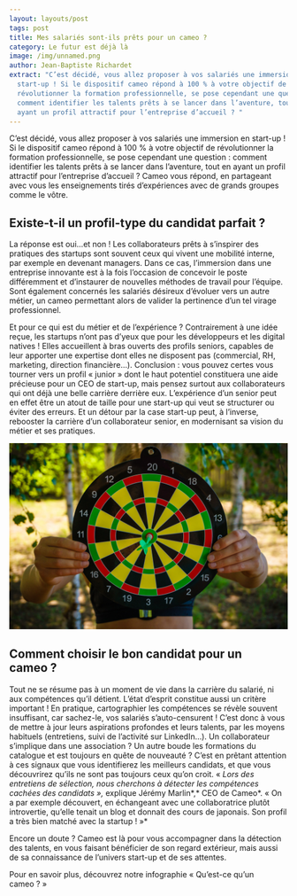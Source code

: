 ```yaml
---
layout: layouts/post
tags: post
title: Mes salariés sont-ils prêts pour un cameo ?
category: Le futur est déjà là
image: /img/unnamed.png
author: Jean-Baptiste Richardet
extract: "C’est décidé, vous allez proposer à vos salariés une immersion en
  start-up ! Si le dispositif cameo répond à 100 % à votre objectif de
  révolutionner la formation professionnelle, se pose cependant une question :
  comment identifier les talents prêts à se lancer dans l’aventure, tout en
  ayant un profil attractif pour l’entreprise d’accueil ? "
---
```

C’est décidé, vous allez proposer à vos salariés une immersion en start-up ! Si le dispositif cameo répond à 100 % à votre objectif de révolutionner la formation professionnelle, se pose cependant une question : comment identifier les talents prêts à se lancer dans l’aventure, tout en ayant un profil attractif pour l’entreprise d’accueil ? Cameo vous répond, en partageant avec vous les enseignements tirés d’expériences avec de grands groupes comme le vôtre.

## Existe-t-il un profil-type du candidat parfait ?

La réponse est oui…et non ! Les collaborateurs prêts à s’inspirer des pratiques des startups sont souvent ceux qui vivent une mobilité interne, par exemple en devenant managers. Dans ce cas, l’immersion dans une entreprise innovante est à la fois l’occasion de concevoir le poste différemment et d’instaurer de nouvelles méthodes de travail pour l’équipe. Sont également concernés les salariés désireux d’évoluer vers un autre métier, un cameo permettant alors de valider la pertinence d’un tel virage professionnel.

Et pour ce qui est du métier et de l’expérience ? Contrairement à une idée reçue, les startups n’ont pas d’yeux que pour les développeurs et les digital natives ! Elles accueillent à bras ouverts des profils seniors, capables de leur apporter une expertise dont elles ne disposent pas (commercial, RH, marketing, direction financière…). Conclusion : vous pouvez certes vous tourner vers un profil « junior » dont le haut potentiel constituera une aide précieuse pour un CEO de start-up, mais pensez surtout aux collaborateurs qui ont déjà une belle carrière derrière eux. L’expérience d’un senior peut en effet être un atout de taille pour une start-up qui veut se structurer ou éviter des erreurs. Et un détour par la case start-up peut, à l’inverse, rebooster la carrière d’un collaborateur senior, en modernisant sa vision du métier et ses pratiques.

![Cible](/img/vitolda-klein-l3zuswacjsk-unsplash.jpg)

## Comment choisir le bon candidat pour un cameo ?

Tout ne se résume pas à un moment de vie dans la carrière du salarié, ni aux compétences qu’il détient. L’état d’esprit constitue aussi un critère important ! En pratique, cartographier les compétences se révèle souvent insuffisant, car sachez-le, vos salariés s’auto-censurent ! C’est donc à vous de mettre à jour leurs aspirations profondes et leurs talents, par les moyens habituels (entretiens, suivi de l’activité sur LinkedIn…). Un collaborateur s’implique dans une association ? Un autre boude les formations du catalogue et est toujours en quête de nouveauté ? C’est en prêtant attention à ces signaux que vous identifierez les meilleurs candidats, et que vous découvrirez qu’ils ne sont pas toujours ceux qu’on croit. « *Lors des entretiens de sélection, nous cherchons à détecter les compétences cachées des candidats »,* explique Jérémy Marlin*,* CEO de Cameo*. « On a par exemple découvert, en échangeant avec une collaboratrice plutôt introvertie, qu’elle tenait un blog et donnait des cours de japonais. Son profil a très bien matché avec la startup ! »*

Encore un doute ? Cameo est là pour vous accompagner dans la détection des talents, en vous faisant bénéficier de son regard extérieur, mais aussi de sa connaissance de l’univers start-up et de ses attentes.

Pour en savoir plus, découvrez notre infographie « Qu’est-ce qu’un cameo ? »